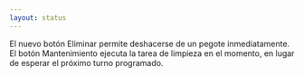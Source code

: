 ```yaml
---
layout: status
---
```

El nuevo botón Eliminar permite deshacerse de un pegote inmediatamente. El botón Mantenimiento ejecuta la tarea de limpieza en el momento, en lugar de esperar el próximo turno programado.
